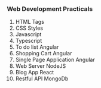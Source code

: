 ### Web Development Practicals

1. HTML Tags
2. CSS Styles
3. Javascript
4. Typescript
5. To do list Angular
6. Shopping Cart Angular
7. Single Page Application Angular
8. Web Server NodeJS
9. Blog App React
10. Restful API MongoDb